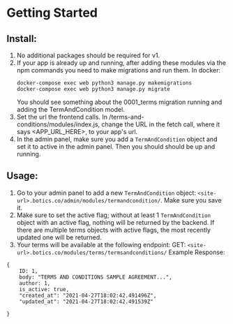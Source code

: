 
# Getting Started

## Install:

1. No additional packages should be required for v1. 
2. If your app is already up and running, after adding these modules via the npm commands you need to make migrations and run them. In docker: 
	```
	docker-compose exec web python3 manage.py makemigrations
   	docker-compose exec web python3 manage.py migrate
	```
   You should see something about the 0001_terms migration running and adding the TermAndCondition model.
3. Set the url the frontend calls. In /terms-and-conditions/modules/index.js, change the URL in the fetch call, where it says <APP_URL_HERE>, to your app's url.
4. In the admin panel, make sure you add a `TermAndCondition` object and set it to  active in the admin panel. Then you should should be up and running.


## Usage:
1. Go to your admin panel to add a new `TermAndCondition` object: `<site-url>.botics.co/admin/modules/termandcondition/`. Make sure you save it.
2. Make sure to set the active flag; without at least 1 `TermAndCondition` object with an active flag, nothing will be returned by the backend. If there are multiple terms objects with active flags, the most recently updated one will be returned.
3. Your terms will be available at the following endpoint:
GET: `<site-url>.botics.co/modules/terms/termsandconditions/`
Example Response: 
```
{
	ID: 1,
	body: "TERMS AND CONDITIONS SAMPLE AGREEMENT...",
	author: 1,
	is_active: true,
	"created_at": "2021-04-27T18:02:42.491496Z",
	"updated_at": "2021-04-27T18:02:42.491539Z"

}
```



